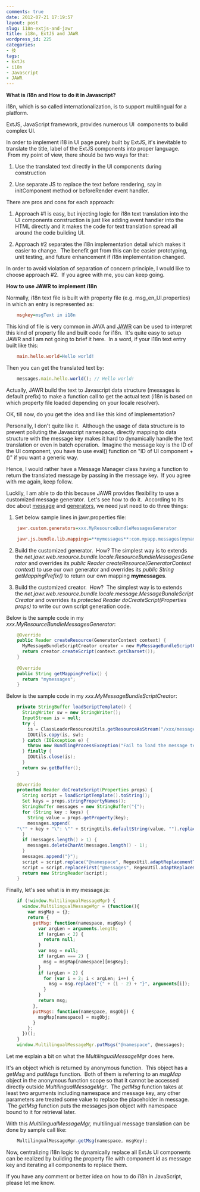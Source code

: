 ```yaml
---
comments: true
date: 2012-07-21 17:19:57
layout: post
slug: i18n-extjs-and-jawr
title: i18n, ExtJS and JAWR
wordpress_id: 225
categories:
- 技
tags:
- ExtJs
- i18n
- Javascript
- JAWR
---
```


**What is i18n and How to do it in Javascript?**

i18n, which is so called internationalization, is to support multilingual for a platform.

ExtJS, JavaScript framework, provides numerous UI  components to build complex UI.

In order to implement i18 in UI page purely built by ExtJS, it's inevitable to translate the title, label of the ExtJS components into proper language.  From my point of view, there should be two ways for that:



	
  1. Use the translated text directly in the UI components during construction

	
  2. Use separate JS to replace the text before rendering, say in initComponent method or beforeRender event handler.


There are pros and cons for each approach:

	
  1. Approach #1 is easy, but injecting logic for i18n text translation into the UI components construction is just like adding event handler into the HTML directly and it makes the code for text translation spread all around the code building UI.

	
  2. Approach #2 separates the i18n implementation detail which makes it easier to change.  The benefit got from this can be easier prototyping, unit testing, and future enhancement if i18n implementation changed.


In order to avoid violation of separation of concern principle, I would like to choose approach #2.  If you agree with me, you can keep going.

**How to use JAWR to implement i18n**

Normally, i18n text file is built with property file (e.g. msg_en_UI.properties) in which an entry is represented as:
```ini
    msgkey=msgText in i18n
```
This kind of file is very common in JAVA and [JAWR](http://jawr.java.net) can be used to interpret this kind of property file and built code for i18n.  It's quite easy to setup JAWR and I am not going to brief it here.  In a word, if your i18n text entry built like this:


```ini
    main.hello.world=Hello world!
```



Then you can get the translated text by:


 
```javascript 
    messages.main.hello.world(); // Hello world!
```


Actually, JAWR build the text to Javascript data structure (messages is default prefix) to make a function call to get the actual text (i18n is based on which property file loaded depending on your locale resolver).

OK, till now, do you get the idea and like this kind of implementation?

Personally, I don't quite like it.  Although the usage of data structure is to prevent polluting the Javascript namespace, directly mapping to data structure with the message key makes it hard to dynamically handle the text translation or even in batch operation.  Imagine the message key is the ID of the UI component, you have to use eval() function on "ID of UI component + ()" if you want a generic way.

Hence, I would rather have a Message Manager class having a function to return the translated message by passing in the message key.  If you agree with me again, keep follow.

Luckily, I am able to do this because JAWR provides flexibility to use a customized message generator.  Let's see how to do it.  According to its doc about [message](http://jawr.java.net/docs/messages_gen.html) and [generators](http://jawr.java.net/docs/generators.html), we need just need to do three things:



	
  1. Set below sample lines in jawr.properties file:

```ini
    jawr.custom.generators=xxx.MyResourceBundleMessagesGenerator

    jawr.js.bundle.lib.mappings=**mymessages**:com.myapp.messages(mynamespace)
```



	
  2. Build the customized generator.  How? The simplest way is to extends the _net.jawr.web.resource.bundle.locale.ResourceBundleMessagesGenerator_ and overrides its _public Reader createResource(GeneratorContext context)_ to use our own generator and overrides its _public String getMappingPrefix()_ to return our own mapping **mymessages**.

	
  3. Build the customized creator.  How?  The simplest way is to extends the _net.jawr.web.resource.bundle.locale.message.MessageBundleScriptCreator_ and overrides its _protected Reader doCreateScript(Properties props)_ to write our own script generation code.


Below is the sample code in my _xxx.MyResourceBundleMessagesGenerator_:

    
```java    
    @Override
    public Reader createResource(GeneratorContext context) {
      MyMessageBundleScriptCreator creator = new MyMessageBundleScriptCreator(context);
      return creator.createScript(context.getCharset());
    }
    
    @Override
    public String getMappingPrefix() {
      return "mymessages";
    }
```    


Below is the sample code in my _xxx.MyMessageBundleScriptCreator_:

    
```java    
    private StringBuffer loadScriptTemplate() {
      StringWriter sw = new StringWriter();
      InputStream is = null;
      try {
        is = ClassLoaderResourceUtils.getResourceAsStream("/xxx/messages.js", this);
        IOUtils.copy(is, sw);
      } catch (IOException e) {
        throw new BundlingProcessException("Fail to load the message template. ", e);
      } finally {
        IOUtils.close(is);
      }
      return sw.getBuffer();
    }
    
    @Override
    protected Reader doCreateScript(Properties props) {
      String script = loadScriptTemplate().toString();
      Set keys = props.stringPropertyNames();
      StringBuffer messages = new StringBuffer("{");
      for (String key : keys) {
        String value = props.getProperty(key);
        messages.append(
    "\"" + key + "\": \"" + StringUtils.defaultString(value, "").replaceAll("\"", "\\\\\"") + "\",\n");
      }
      if (messages.length() > 1) {
        messages.deleteCharAt(messages.length() - 1);
      }
      messages.append("}");
      script = script.replace("@namespace", RegexUtil.adaptReplacementToMatcher(this.namespace));
      script = script.replaceFirst("@messages", RegexUtil.adaptReplacementToMatcher(messages.toString()));
      return new StringReader(script);
    }
```    


Finally, let's see what is in my message.js:

    
```javascript    
    if (!window.MultilingualMessageMgr) {
      window.MultilingualMessageMgr = (function(){
        var msgMap = {};
        return {
          getMsg: function(namespace, msgKey) {
            var argLen = arguments.length;
            if (argLen < 2) {
              return null;
            }
            var msg = null;
            if (argLen === 2) {
              msg = msgMap[namespace][msgKey];
            }
            if (argLen > 2) {
              for (var i = 2; i < argLen; i++) {
                msg = msg.replace("{" + (i - 2) + "}", arguments[i]);
              }
            }
            return msg;
          },
          putMsgs: function(namespace, msgObj) {
            msgMap[namespace] = msgObj;
          }
        };
      })();
    }
    window.MultilingualMessageMgr.putMsgs("@namespace", @messages);
```    



Let me explain a bit on what the _MultilingualMessageMgr_ does here.

It's an object which is returned by anonymous function.  This object has a _getMsg_ and _putMsgs_ function.  Both of them is referring to an _msgMap_ object in the anonymous function scope so that it cannot be accessed directly outside _MultilingualMessageMgr_.  The _getMsg_ function takes at least two arguments including namespace and message key, any other parameters are treated some value to replace the placeholder in message.  The _getMsg_ function puts the messages json object with namespace bound to it for retrieval later.

With this _MultilingualMessageMgr,_ multilingual message translation can be done by sample call like:

```javascript
    MultilingualMessageMgr.getMsg(namespace, msgKey);
```

Now, centralizing i18n logic to dynamically replace all ExtJs UI components can be realized by building the property file with component id as message key and iterating all components to replace them.

If you have any comment or better idea on how to do i18n in JavaScript, please let me know.
